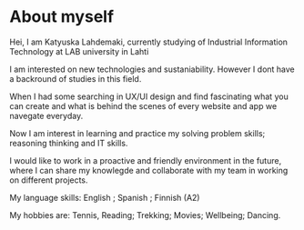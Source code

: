 # About myself

Hei, I am Katyuska Lahdemaki, currently studying of Industrial Information Technology at LAB university in Lahti 

I am interested on new technologies and sustaniability. However I dont have a backround of studies in this field.

When I had some searching in UX/UI design and find fascinating what you can create and what is behind the scenes of every website and app we navegate everyday. 

Now I am interest in learning and practice my solving problem skills; reasoning thinking and IT skills.

I would like to work in a proactive and friendly environment in the future, where I can share my knowlegde and collaborate with my team in working on different projects.

My language skills: English ; Spanish ; Finnish (A2)

My hobbies are: Tennis, Reading; Trekking; Movies; Wellbeing; Dancing.
